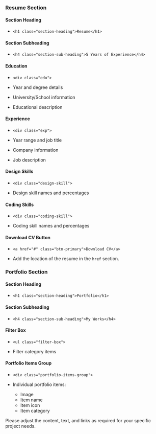### Resume Section

#### Section Heading

- `<h1 class="section-heading">Resume</h1>`

#### Section Subheading

- `<h4 class="section-sub-heading">5 Years of Experience</h4>`

#### Education

- `<div class="edu">`

- Year and degree details
- University/School information
- Educational description

#### Experience

- `<div class="exp">`

- Year range and job title
- Company information
- Job description

#### Design Skills

- `<div class="design-skill">`

- Design skill names and percentages

#### Coding Skills

- `<div class="coding-skill">`

- Coding skill names and percentages

#### Download CV Button

- `<a href="#" class="btn-primary">Download CV</a>`

- Add the location of the resume in the `href` section.

### Portfolio Section

#### Section Heading

- `<h1 class="section-heading">Portfolio</h1>`

#### Section Subheading

- `<h4 class="section-sub-heading">My Works</h4>`

#### Filter Box

- `<ul class="filter-box">`

- Filter category items

#### Portfolio Items Group

- `<div class="portfolio-items-group">`

- Individual portfolio items:
  - Image
  - Item name
  - Item icon
  - Item category

Please adjust the content, text, and links as required for your specific project needs.
